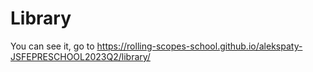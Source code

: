 # Library

You can see it, go to https://rolling-scopes-school.github.io/alekspaty-JSFEPRESCHOOL2023Q2/library/
